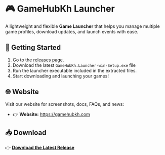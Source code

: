 # 🎮 GameHubKh Launcher

A lightweight and flexible **Game Launcher** that helps you manage multiple game profiles, download updates, and launch events with ease.
## 📖 Getting Started
1. Go to the [releases page](https://github.com/gamehubkh/Launcher/releases).  
2. Download the latest `GameHubKh.Launcher-win-Setup.exe` file
3. Run the launcher executable included in the extracted files.  
4. Start downloading and launching your games!

## 🌐 Website
Visit our website for screenshots, docs, FAQs, and news:
- 👉 **Website:** <https://gamehubkh.com> 
  
## 📥 Download
👉 [**Download the Latest Release**](https://github.com/gamehubkh/Launcher/releases/latest)


